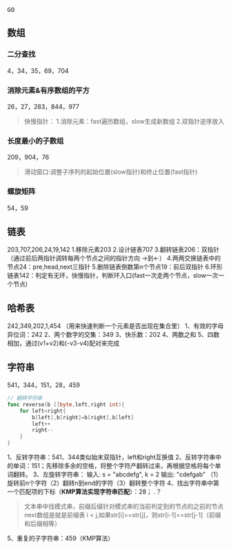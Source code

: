 <kbd>GO</kbd>

## 数组
### 二分查找
4，34，35，69，704
### 消除元素&有序数组的平方
26，27，283，844，977
>快慢指针：
1.消除元素：fast遍历数组，slow生成新数组
2.双指针逆序放入
### 长度最小的子数组
209，904，76
>滑动窗口:调整子序列的起始位置(slow指针)和终止位置(fast指针)
### 螺旋矩阵
54，59

## 链表
203,707,206,24,19,142
1.移除元素203
2.设计链表707
3.翻转链表206：双指针（通过前后两指针调转每两个节点之间的指针方向 ->到<-）
4.两两交换链表中的节点24：pre,head,next三指针
5.删除链表倒数第n个节点19：前后双指针
6.环形链表142：判定有无环，快慢指针，判断环入口(fast一次走两个节点，slow一次一个节点)

## 哈希表
242,349,202,1,454
（用来快速判断一个元素是否出现在集合里）
1、有效的字母异位词：242
2、两个数字的交集：349
3、快乐数：202
4、两数之和
5、四数相加，通过(v1+v2)和(-v3-v4)配对来完成

## 字符串
541，344，151，28，459
```go
// 翻转字符串
func reverse(b []byte,left,right int){
    for left<right{
        b[left],b[right]=b[right],b[left]
        left++
        right--
    }
}
```
1、反转字符串：541、344类似始末双指针，left和right互换值
2、反转字符串中的单词：151；先移除多余的空格，将整个字符产翻转过来，再根据空格将每个单词翻转。
3、左旋转字符串：
输入: s = "abcdefg", k = 2
输出: "cdefgab"
（1）旋转前n个字符（2）翻转n到end的字符（3）翻转整个字符
4、找出字符串中第一个匹配项的下标（**KMP算法实现字符串匹配**）：28；  .？
>文本串中找模式串，前缀后缀针对模式串的当前判定到的节点的之前的节点
next数组是就是前缀表
i < j,如果str[i]==str[j]，则str[i-1]==str[j-1]（前缀和后缀相等）   

5、重复的子字符串：459（KMP算法）

